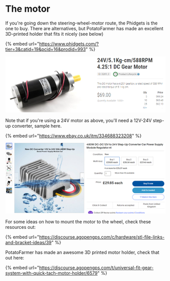 # The motor

If you're going down the steering-wheel-motor route, the Phidgets is the one to buy. There are alternatives, but PotatoFarmer has made an excellent 3D-printed holder that fits it nicely (see below)

{% embed url="https://www.phidgets.com/?tier=3&catid=19&pcid=16&prodid=993" %}

![](../../.gitbook/assets/image.png)

Note that if you're using a 24V motor as above, you'll need a 12V-24V step-up converter, sample here.

{% embed url="https://www.ebay.co.uk/itm/334688323208" %}

![](<../../.gitbook/assets/image (1) (3).png>)

For some ideas on how to mount the motor to the wheel, check these resources out:

{% embed url="https://discourse.agopengps.com/c/hardware/stl-file-links-and-bracket-ideas/39" %}

PotatoFarmer has made an awesome 3D printed motor holder, check that out here:

{% embed url="https://discourse.agopengps.com/t/universal-fit-gear-system-with-quick-tach-motor-holder/6579" %}
